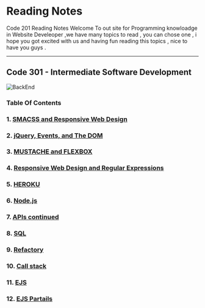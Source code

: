# Reading Notes

Code 201 Reading Notes
Welcome To out site for Programming knowloadge in Website Develeoper ,we have many topics to read , you can chose one , i hope you got excited with us and having fun reading this topics , nice to have you guys .

* * *
## Code 301 - Intermediate Software Development

![BackEnd](https://www.guru99.com/images/1/091318_0717_WhatisBacke1.png)

### Table Of Contents
### 1. [SMACSS and Responsive Web Design](Read1.md) 
### 2. [jQuery, Events, and The DOM](Read2.md) 
### 3. [MUSTACHE and FLEXBOX](Read3.md) 
### 4. [Responsive Web Design and Regular Expressions](Read4.md)
### 5. [HEROKU](Read5.md) 
### 6. [Node.js](Read6.md) 
### 7. [APIs continued](Read7.md) 
### 8. [SQL](Read8.md) 
### 9. [Refactory](Read9.md) 
### 10. [Call stack](Read10.md) 
### 11. [EJS](Read11.md) 
### 12. [EJS Partails](Read12.md) 